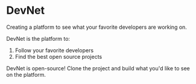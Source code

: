 # DevNet
Creating a platform to see what your favorite developers are working on.

DevNet is the platform to:
  1) Follow your favorite developers
  2) Find the best open source projects

DevNet is open-source! Clone the project and build what you'd like to see on the platform.
